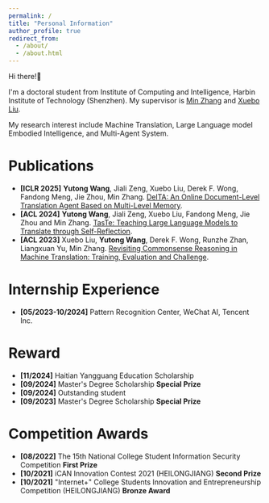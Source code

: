 ```yaml
---
permalink: /
title: "Personal Information"
author_profile: true
redirect_from: 
  - /about/
  - /about.html
---
```


Hi there!👋

I'm a doctoral student from Institute of Computing and Intelligence, Harbin Institute of Technology (Shenzhen).
My supervisor is [Min Zhang](https://zhangmin-nlp-ai.github.io/) and [Xuebo Liu](https://sunbowliu.github.io/).

My research interest include Machine Translation, Large Language model Embodied Intelligence, and Multi-Agent System.


Publications
======
- **[ICLR 2025]** **Yutong Wang**, Jiali Zeng, Xuebo Liu, Derek F. Wong, Fandong Meng, Jie Zhou, Min Zhang. [DelTA: An Online Document-Level Translation Agent Based on Multi-Level Memory](https://openreview.net/forum?id=hoYFLRNbhc).
- **[ACL 2024]** **Yutong Wang**, Jiali Zeng, Xuebo Liu, Fandong Meng, Jie Zhou and Min Zhang. [TasTe: Teaching Large Language Models to Translate through Self-Reflection](https://aclanthology.org/2024.acl-long.333/).
- **[ACL 2023]** Xuebo Liu, **Yutong Wang**, Derek F. Wong, Runzhe Zhan, Liangxuan Yu, Min Zhang. [Revisiting Commonsense Reasoning in Machine Translation: Training, Evaluation and Challenge](https://aclanthology.org/2023.acl-long.866/).

Internship Experience
======
- **[05/2023-10/2024]** Pattern Recognition Center, WeChat AI, Tencent Inc.

Reward
======
- **[11/2024]** Haitian Yangguang Education Scholarship
- **[09/2024]** Master's Degree Scholarship **Special Prize**
- **[09/2024]** Outstanding student
- **[09/2023]** Master's Degree Scholarship **Special Prize**

Competition Awards
======
- **[08/2022]** The 15th National College Student Information Security Competition **First Prize**
- **[10/2021]** iCAN Innovation Contest 2021 (HEILONGJIANG) **Second Prize**
- **[10/2021]** "Internet+" College Students Innovation and Entrepreneurship Competition (HEILONGJIANG) **Bronze Award**
